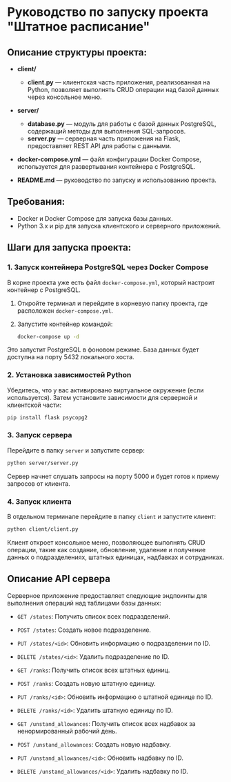# Руководство по запуску проекта "Штатное расписание"

## Описание структуры проекта:

- **client/**  
  - **client.py** — клиентская часть приложения, реализованная на Python, позволяет выполнять CRUD операции над базой данных через консольное меню.

- **server/**  
  - **database.py** — модуль для работы с базой данных PostgreSQL, содержащий методы для выполнения SQL-запросов.
  - **server.py** — серверная часть приложения на Flask, предоставляет REST API для работы с данными.
  
- **docker-compose.yml** — файл конфигурации Docker Compose, используется для развертывания контейнера с PostgreSQL.
- **README.md** — руководство по запуску и использованию проекта.

## Требования:

- Docker и Docker Compose для запуска базы данных.
- Python 3.x и pip для запуска клиентского и серверного приложений.

## Шаги для запуска проекта:

### 1. Запуск контейнера PostgreSQL через Docker Compose

В корне проекта уже есть файл `docker-compose.yml`, который настроит контейнер с PostgreSQL.

1. Откройте терминал и перейдите в корневую папку проекта, где расположен `docker-compose.yml`.
2. Запустите контейнер командой:

   ```bash
   docker-compose up -d
   ```

Это запустит PostgreSQL в фоновом режиме. База данных будет доступна на порту 5432 локального хоста.

### 2. Установка зависимостей Python

Убедитесь, что у вас активировано виртуальное окружение (если используется). Затем установите зависимости для серверной и клиентской части:

```bash
pip install flask psycopg2
```

### 3. Запуск сервера

Перейдите в папку `server` и запустите сервер:

```bash
python server/server.py
```

Сервер начнет слушать запросы на порту 5000 и будет готов к приему запросов от клиента.

### 4. Запуск клиента

В отдельном терминале перейдите в папку `client` и запустите клиент:

```bash
python client/client.py
```

Клиент откроет консольное меню, позволяющее выполнять CRUD операции, такие как создание, обновление, удаление и получение данных о подразделениях, штатных единицах, надбавках и сотрудниках.

## Описание API сервера

Серверное приложение предоставляет следующие эндпоинты для выполнения операций над таблицами базы данных:

- `GET /states`: Получить список всех подразделений.
- `POST /states`: Создать новое подразделение.
- `PUT /states/<id>`: Обновить информацию о подразделении по ID.
- `DELETE /states/<id>`: Удалить подразделение по ID.

- `GET /ranks`: Получить список всех штатных единиц.
- `POST /ranks`: Создать новую штатную единицу.
- `PUT /ranks/<id>`: Обновить информацию о штатной единице по ID.
- `DELETE /ranks/<id>`: Удалить штатную единицу по ID.

- `GET /unstand_allowances`: Получить список всех надбавок за ненормированный рабочий день.
- `POST /unstand_allowances`: Создать новую надбавку.
- `PUT /unstand_allowances/<id>`: Обновить надбавку по ID.
- `DELETE /unstand_allowances/<id>`: Удалить надбавку по ID.

